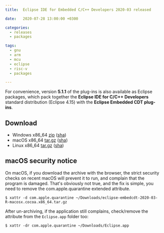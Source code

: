 ```yaml
---
title:  Eclipse IDE for Embedded C/C++ Developers 2020-03 released

date:   2020-07-28 13:00:00 +0300

categories:
  - releases
  - packages

tags:
  - gnu
  - arm
  - mcu
  - eclipse
  - risc-v
  - packages

---
```


For convenience, version **5.1.1** of the plug-ins is also available as
Eclipse packages, which pack together the
**Eclipse IDE for C/C++ Developers** standard distribution
(Eclipse 4.15) with the **Eclipse Embedded CDT plug-ins**.

## Download

- Windows x86_64 [zip](https://www.eclipse.org/downloads/download.php?file=/embed-cdt/packages/2020-03/eclipse-embedcdt-2020-03-R-win32.win32.x86_64.zip) ([sha](https://www.eclipse.org/downloads/download.php?file=/embed-cdt/packages/2020-03/eclipse-embedcdt-2020-03-R-win32.win32.x86_64.zip.sha))
- macOS x86_64 [tar.gz](https://www.eclipse.org/downloads/download.php?file=/embed-cdt/packages/2020-03/eclipse-embedcdt-2020-03-R-macosx.cocoa.x86_64.tar.gz) ([sha]( https://www.eclipse.org/downloads/download.php?file=/embed-cdt/packages/2020-03/eclipse-embedcdt-2020-03-R-macosx.cocoa.x86_64.tar.gz.sha))
- Linux x86_64 [tar.gz](https://www.eclipse.org/downloads/download.php?file=/embed-cdt/packages/2020-03/eclipse-embedcdt-2020-03-R-linux.gtk.x86_64.tar.gz) ([sha](https://www.eclipse.org/downloads/download.php?file=/embed-cdt/packages/2020-03/eclipse-embedcdt-2020-03-R-linux.gtk.x86_64.tar.gz.sha))

## macOS security notice

On macOS, if you download the archive with the browser, the strict
security checks on recent macOS will prevent it to run, and complain
that the program is damaged. That's obviously not true, and the fix
is simple, you need to remove the com.apple.quarantine extended
attribute.

```console
$ xattr -d com.apple.quarantine ~/Downloads/eclipse-embedcdt-2020-03-R-macosx.cocoa.x86_64.tar.gz
```

After un-archiving, if the application still complains, check/remove
the attribute from the `Eclipse.app` folder too:

```console
$ xattr -dr com.apple.quarantine ~/Downloads/Eclipse.app
```
